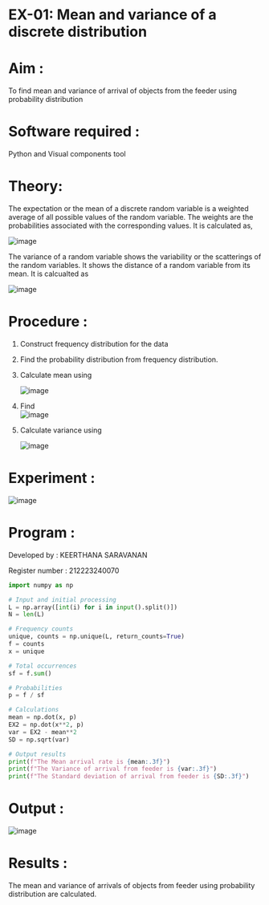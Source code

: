#  EX-01: Mean and variance of a discrete  distribution

# Aim : 
To find mean and variance of arrival of objects from the feeder using probability distribution

# Software required :  
Python and Visual components tool

# Theory:
The expectation or the mean of a discrete random variable is a weighted average of all possible
values of the random variable. The weights are the probabilities associated with the corresponding values. 
It is calculated as,

![image](https://user-images.githubusercontent.com/103921593/192938463-e34177f4-f188-48a0-bda2-8f6d1d660ed2.png)

The variance of a random variable shows the variability or the scatterings of the random variables.
It shows the distance of a random variable from its mean. It is calcualted as

![image](https://user-images.githubusercontent.com/103921593/192938695-99fedc01-34d5-4d36-84df-5880e766ed0c.png)

# Procedure :
1. Construct frequency distribution for the data

2. Find the  probability distribution from frequency distribution.

3. Calculate mean using 
   
   ![image](https://user-images.githubusercontent.com/103921593/192940431-03b81777-c54d-4286-b4f4-82dfe7666b4c.png)

4. Find  
      ![image](https://user-images.githubusercontent.com/103921593/192940255-2d9dd746-6875-4a6d-877b-6da6cdb96ab1.png)

5.  Calculate variance using 
  
      ![image](https://user-images.githubusercontent.com/103921593/192942852-913550a9-fabe-4a55-b956-0487b18bbd97.png)

# Experiment :

![image](https://user-images.githubusercontent.com/103921593/229993174-5b67e57e-3e01-4ac4-9f83-410a932b22bf.png)

# Program :

Developed by : KEERTHANA SARAVANAN

Register number : 212223240070
```py
import numpy as np

# Input and initial processing
L = np.array([int(i) for i in input().split()])
N = len(L)

# Frequency counts
unique, counts = np.unique(L, return_counts=True)
f = counts
x = unique

# Total occurrences
sf = f.sum()

# Probabilities
p = f / sf

# Calculations
mean = np.dot(x, p)
EX2 = np.dot(x**2, p)
var = EX2 - mean**2
SD = np.sqrt(var)

# Output results
print(f"The Mean arrival rate is {mean:.3f}")
print(f"The Variance of arrival from feeder is {var:.3f}")
print(f"The Standard deviation of arrival from feeder is {SD:.3f}")
```

# Output : 
![image](https://github.com/user-attachments/assets/ec2c0f22-f20f-4b36-aa00-00470ed83c5c)

# Results :
The mean and variance of arrivals of objects from feeder using probability distribution are calculated.

